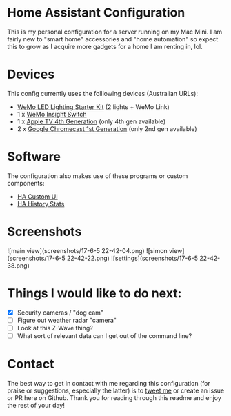 # Home Assistant Configuration

This is my personal configuration for a server running on my Mac Mini. I am fairly new to "smart home" accessories and "home automation" so expect this to grow as I acquire more gadgets for a home I am renting in, lol.

# Devices
This config currently uses the folllowing devices (Australian URLs):

- [WeMo LED Lighting Starter Kit](http://www.belkin.com/au/p/P-F5Z0489/) (2 lights + WeMo Link)
- 1 x [WeMo Insight Switch](http://www.belkin.com/au/F7C029-Belkin/p/P-F7C029)
- 1 x [Apple TV 4th Generation](https://www.apple.com/au/shop/buy-tv/apple-tv) (only 4th gen available)
- 2 x [Google Chromecast 1st Generation](https://store.google.com/config/chromecast_2015?hl=en-AU) (only 2nd gen available)

# Software
The configuration also makes use of these programs or custom components:

- [HA Custom UI](https://github.com/andrey-git/home-assistant-custom-ui)
- [HA History Stats](https://github.com/bokub/ha-history-stats)

# Screenshots
![main view](screenshots/17-6-5 22-42-04.png)
![simon view](screenshots/17-6-5 22-42-22.png)
![settings](screenshots/17-6-5 22-42-38.png)

# Things I would like to do next:
- [x] Security cameras / "dog cam"
- [ ] Figure out weather radar "camera"
- [ ] Look at this Z-Wave thing?
- [ ] What sort of relevant data can I get out of the command line?

# Contact
The best way to get in contact with me regarding this configuration (for praise or suggestions, especially the latter) is to [tweet me](http://www.twitter.com/Lucadergon) or create an issue or PR here on Github. Thank you for reading through this readme and enjoy the rest of your day!
